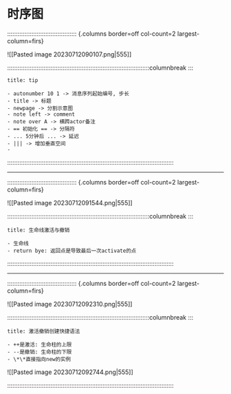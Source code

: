 # 时序图

:::::::::::::::::::::::::::::::::::::::: {.columns border=off col-count=2 largest-column=firs}

![[Pasted image 20230712090107.png|555]]

::::::::::::::::::::::::::::::::::::::::::::::::::::::::::::::::::::::::::::::::::columnbreak
:::

~~~ad-tips
title: tip

- autonumber 10 1 -> 消息序列起始编号, 步长
- title -> 标题
- newpage -> 分割示意图
- note left -> comment
- note over A -> 横跨actor备注
- == 初始化 == -> 分隔符
- ... 5分钟后 ... -> 延迟
- ||| -> 增加垂直空间
- 
~~~

::::::::::::::::::::::::::::::::::::::::::::::::::::::::::::::::::::::::::::::::::::::::::::::::

---
:::::::::::::::::::::::::::::::::::::::: {.columns border=off col-count=2 largest-column=firs}

![[Pasted image 20230712091544.png|555]]

::::::::::::::::::::::::::::::::::::::::::::::::::::::::::::::::::::::::::::::::::columnbreak
:::

~~~ad-ex
title: 生命线激活与撤销

- 生命线
- return bye: 返回点是导致最后一次activate的点
~~~

::::::::::::::::::::::::::::::::::::::::::::::::::::::::::::::::::::::::::::::::::::::::::::::::

---
:::::::::::::::::::::::::::::::::::::::: {.columns border=off col-count=2 largest-column=firs}

![[Pasted image 20230712092310.png|555]]

::::::::::::::::::::::::::::::::::::::::::::::::::::::::::::::::::::::::::::::::::columnbreak
:::

~~~ad-bug
title: 激活撤销创建快捷语法

- ++是激活: 生命柱的上限
- --是撤销: 生命柱的下限
- \*\*直接指向new的实例
~~~

![[Pasted image 20230712092744.png|555]]

::::::::::::::::::::::::::::::::::::::::::::::::::::::::::::::::::::::::::::::::::::::::::::::::
